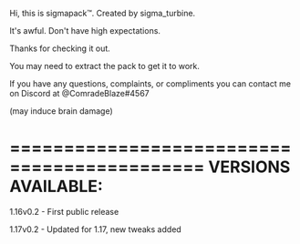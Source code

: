 Hi, this is sigmapack™️. Created by sigma_turbine.

It's awful. Don't have high expectations.

Thanks for checking it out.

You may need to extract the pack to get it to work. 

If you have any questions, complaints, or compliments you can contact me on Discord at @ComradeBlaze#4567

(may induce brain damage)

============================================
VERSIONS AVAILABLE:
============================================

1.16v0.2 - First public release 

1.17v0.2 - Updated for 1.17, new tweaks added

